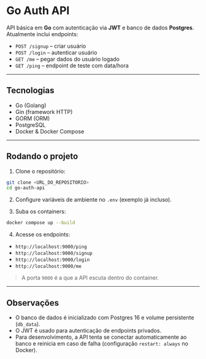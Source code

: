 # Go Auth API

API básica em **Go** com autenticação via **JWT** e banco de dados **Postgres**.  
Atualmente inclui endpoints:

- `POST /signup` – criar usuário  
- `POST /login` – autenticar usuário  
- `GET /me` – pegar dados do usuário logado  
- `GET /ping` – endpoint de teste com data/hora

---

## Tecnologias

- Go (Golang)  
- Gin (framework HTTP)  
- GORM (ORM)  
- PostgreSQL  
- Docker & Docker Compose  

---

## Rodando o projeto

1. Clone o repositório:

```bash
git clone <URL_DO_REPOSITORIO>
cd go-auth-api
```

2. Configure variáveis de ambiente no `.env` (exemplo já incluso).  

3. Suba os containers:

```bash
docker compose up --build
```

4. Acesse os endpoints:

- `http://localhost:9000/ping`  
- `http://localhost:9000/signup`  
- `http://localhost:9000/login`  
- `http://localhost:9000/me`  

> A porta `9000` é a que a API escuta dentro do container.

---

## Observações

- O banco de dados é inicializado com Postgres 16 e volume persistente (`db_data`).  
- O JWT é usado para autenticação de endpoints privados.  
- Para desenvolvimento, a API tenta se conectar automaticamente ao banco e reinicia em caso de falha (configuração `restart: always` no Docker).


